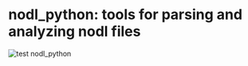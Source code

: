 # nodl_python: tools for parsing and analyzing nodl files
![test nodl_python](https://github.com/ubuntu-robotics/nodl/workflows/test%20nodl_python/badge.svg)